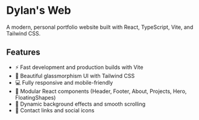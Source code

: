 # Dylan's Web

A modern, personal portfolio website built with React, TypeScript, Vite, and Tailwind CSS.

## Features

- ⚡️ Fast development and production builds with Vite
- 🎨 Beautiful glassmorphism UI with Tailwind CSS
- 💻 Fully responsive and mobile-friendly
- 🧩 Modular React components (Header, Footer, About, Projects, Hero, FloatingShapes)
- 🌙 Dynamic background effects and smooth scrolling
- 📧 Contact links and social icons
